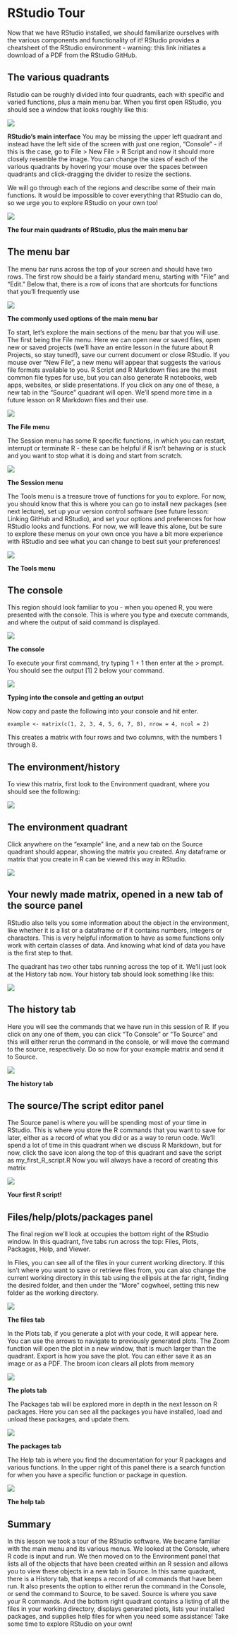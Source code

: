 # RStudio Tour
Now that we have RStudio installed, we should familiarize ourselves with the various components and functionality of it! RStudio provides a cheatsheet of the RStudio environment - warning: this link initiates a download of a PDF from the RStudio GitHub.

## The various quadrants
Rstudio can be roughly divided into four quadrants, each with specific and varied functions, plus a main menu bar. When you first open RStudio, you should see a window that looks roughly like this:

![](https://github.com/WelfareCheck/Data-Science-Foundations-using-R-Specialization/blob/master/1%20The%20Data%20Scientist's%20Toolbox/Week%202:%20R%20and%20RStudio/3%20RStudio%20Tour/RStudio%20Tour%201.png?raw=true)

**RStudio’s main interface**
You may be missing the upper left quadrant and instead have the left side of the screen with just one region, “Console” - if this is the case, go to File > New File > R Script and now it should more closely resemble the image. You can change the sizes of each of the various quadrants by hovering your mouse over the spaces between quadrants and click-dragging the divider to resize the sections.

We will go through each of the regions and describe some of their main functions. It would be impossible to cover everything that RStudio can do, so we urge you to explore RStudio on your own too!

![](https://github.com/WelfareCheck/Data-Science-Foundations-using-R-Specialization/blob/master/1%20The%20Data%20Scientist's%20Toolbox/Week%202:%20R%20and%20RStudio/3%20RStudio%20Tour/RStudio%20Tour%202.png?raw=true)

**The four main quadrants of RStudio, plus the main menu bar**

## The menu bar

The menu bar runs across the top of your screen and should have two rows. The first row should be a fairly standard menu, starting with “File” and “Edit.” Below that, there is a row of icons that are shortcuts for functions that you’ll frequently use

![](https://github.com/WelfareCheck/Data-Science-Foundations-using-R-Specialization/blob/master/1%20The%20Data%20Scientist's%20Toolbox/Week%202:%20R%20and%20RStudio/3%20RStudio%20Tour/RStudio%20Tour%203.png?raw=true)

**The commonly used options of the main menu bar**

To start, let’s explore the main sections of the menu bar that you will use. The first being the File menu. Here we can open new or saved files, open new or saved projects (we’ll have an entire lesson in the future about R Projects, so stay tuned!), save our current document or close RStudio. If you mouse over “New File”, a new menu will appear that suggests the various file formats available to you. R Script and R Markdown files are the most common file types for use, but you can also generate R notebooks, web apps, websites, or slide presentations. If you click on any one of these, a new tab in the “Source” quadrant will open. We’ll spend more time in a future lesson on R Markdown files and their use.

![](https://github.com/WelfareCheck/Data-Science-Foundations-using-R-Specialization/blob/master/1%20The%20Data%20Scientist's%20Toolbox/Week%202:%20R%20and%20RStudio/3%20RStudio%20Tour/RStudio%20Tour%204.png?raw=true)

**The File menu**

The Session menu has some R specific functions, in which you can restart, interrupt or terminate R - these can be helpful if R isn’t behaving or is stuck and you want to stop what it is doing and start from scratch.

![](https://github.com/WelfareCheck/Data-Science-Foundations-using-R-Specialization/blob/master/1%20The%20Data%20Scientist's%20Toolbox/Week%202:%20R%20and%20RStudio/3%20RStudio%20Tour/RStudio%20Tour%205.png?raw=true)

**The Session menu**

The Tools menu is a treasure trove of functions for you to explore. For now, you should know that this is where you can go to install new packages (see next lecture), set up your version control software (see future lesson: Linking GitHub and RStudio), and set your options and preferences for how RStudio looks and functions. For now, we will leave this alone, but be sure to explore these menus on your own once you have a bit more experience with RStudio and see what you can change to best suit your preferences!

![](https://github.com/WelfareCheck/Data-Science-Foundations-using-R-Specialization/blob/master/1%20The%20Data%20Scientist's%20Toolbox/Week%202:%20R%20and%20RStudio/3%20RStudio%20Tour/RStudio%20Tour%206.png?raw=true)

**The Tools menu**

## The console

This region should look familiar to you - when you opened R, you were presented with the console. This is where you type and execute commands, and where the output of said command is displayed.

![](https://github.com/WelfareCheck/Data-Science-Foundations-using-R-Specialization/blob/master/1%20The%20Data%20Scientist's%20Toolbox/Week%202:%20R%20and%20RStudio/3%20RStudio%20Tour/RStudio%20Tour%207.png?raw=true)

**The console**

To execute your first command, try typing 1 + 1 then enter at the > prompt. You should see the output [1] 2 below your command.

![](https://github.com/WelfareCheck/Data-Science-Foundations-using-R-Specialization/blob/master/1%20The%20Data%20Scientist's%20Toolbox/Week%202:%20R%20and%20RStudio/3%20RStudio%20Tour/RStudio%20Tour%208.png?raw=true)

**Typing into the console and getting an output**

Now copy and paste the following into your console and hit enter.

```example <- matrix(c(1, 2, 3, 4, 5, 6, 7, 8), nrow = 4, ncol = 2)```

This creates a matrix with four rows and two columns, with the numbers 1 through 8.

## The environment/history

To view this matrix, first look to the Environment quadrant, where you should see the following:

![](https://github.com/WelfareCheck/Data-Science-Foundations-using-R-Specialization/blob/master/1%20The%20Data%20Scientist's%20Toolbox/Week%202:%20R%20and%20RStudio/3%20RStudio%20Tour/RStudio%20Tour%209.png?raw=true)

## The environment quadrant
Click anywhere on the “example” line, and a new tab on the Source quadrant should appear, showing the matrix you created. Any dataframe or matrix that you create in R can be viewed this way in RStudio.

![](https://github.com/WelfareCheck/Data-Science-Foundations-using-R-Specialization/blob/master/1%20The%20Data%20Scientist's%20Toolbox/Week%202:%20R%20and%20RStudio/3%20RStudio%20Tour/RStudio%20Tour%209b.png?raw=true)

## Your newly made matrix, opened in a new tab of the source panel

RStudio also tells you some information about the object in the environment, like whether it is a list or a dataframe or if it contains numbers, integers or characters. This is very helpful information to have as some functions only work with certain classes of data. And knowing what kind of data you have is the first step to that.

The quadrant has two other tabs running across the top of it. We’ll just look at the History tab now. Your history tab should look something like this:

![](https://github.com/WelfareCheck/Data-Science-Foundations-using-R-Specialization/blob/master/1%20The%20Data%20Scientist's%20Toolbox/Week%202:%20R%20and%20RStudio/3%20RStudio%20Tour/RStudio%20Tour%209c.png?raw=true)

## The history tab

Here you will see the commands that we have run in this session of R. If you click on any one of them, you can click “To Console” or “To Source” and this will either rerun the command in the console, or will move the command to the source, respectively. Do so now for your example matrix and send it to Source.

![](https://github.com/WelfareCheck/Data-Science-Foundations-using-R-Specialization/blob/master/1%20The%20Data%20Scientist's%20Toolbox/Week%202:%20R%20and%20RStudio/3%20RStudio%20Tour/RStudio%20Tour%2010.png?raw=true)

**The history tab**

## The source/The script editor panel

The Source panel is where you will be spending most of your time in RStudio. This is where you store the R commands that you want to save for later, either as a record of what you did or as a way to rerun code. We’ll spend a lot of time in this quadrant when we discuss R Markdown, but for now, click the save icon along the top of this quadrant and save the script as my_first_R_script.R Now you will always have a record of creating this matrix

![](https://github.com/WelfareCheck/Data-Science-Foundations-using-R-Specialization/blob/master/1%20The%20Data%20Scientist's%20Toolbox/Week%202:%20R%20and%20RStudio/3%20RStudio%20Tour/RStudio%20Tour%209d.png?raw=true)

**Your first R script!**

## Files/help/plots/packages panel

The final region we’ll look at occupies the bottom right of the RStudio window. In this quadrant, five tabs run across the top: Files, Plots, Packages, Help, and Viewer.

In Files, you can see all of the files in your current working directory. If this isn’t where you want to save or retrieve files from, you can also change the current working directory in this tab using the ellipsis at the far right, finding the desired folder, and then under the “More” cogwheel, setting this new folder as the working directory.

![](https://github.com/WelfareCheck/Data-Science-Foundations-using-R-Specialization/blob/master/1%20The%20Data%20Scientist's%20Toolbox/Week%202:%20R%20and%20RStudio/3%20RStudio%20Tour/RStudio%20Tour%2011.png?raw=true)

**The files tab**

In the Plots tab, if you generate a plot with your code, it will appear here. You can use the arrows to navigate to previously generated plots. The Zoom function will open the plot in a new window, that is much larger than the quadrant. Export is how you save the plot. You can either save it as an image or as a PDF. The broom icon clears all plots from memory

![](https://github.com/WelfareCheck/Data-Science-Foundations-using-R-Specialization/blob/master/1%20The%20Data%20Scientist's%20Toolbox/Week%202:%20R%20and%20RStudio/3%20RStudio%20Tour/RStudio%20Tour%2012.png?raw=true)

**The plots tab**

The Packages tab will be explored more in depth in the next lesson on R packages. Here you can see all the packages you have installed, load and unload these packages, and update them.

![](https://github.com/WelfareCheck/Data-Science-Foundations-using-R-Specialization/blob/master/1%20The%20Data%20Scientist's%20Toolbox/Week%202:%20R%20and%20RStudio/3%20RStudio%20Tour/RStudio%20Tour%2013.png?raw=true)

**The packages tab**

The Help tab is where you find the documentation for your R packages and various functions. In the upper right of this panel there is a search function for when you have a specific function or package in question.

![](https://github.com/WelfareCheck/Data-Science-Foundations-using-R-Specialization/blob/master/1%20The%20Data%20Scientist's%20Toolbox/Week%202:%20R%20and%20RStudio/3%20RStudio%20Tour/RStudio%20Tour%2014.png?raw=true)

**The help tab**

## Summary

In this lesson we took a tour of the RStudio software. We became familiar with the main menu and its various menus. We looked at the Console, where R code is input and run. We then moved on to the Environment panel that lists all of the objects that have been created within an R session and allows you to view these objects in a new tab in Source. In this same quadrant, there is a History tab, that keeps a record of all commands that have been run. It also presents the option to either rerun the command in the Console, or send the command to Source, to be saved. Source is where you save your R commands. And the bottom right quadrant contains a listing of all the files in your working directory, displays generated plots, lists your installed packages, and supplies help files for when you need some assistance! Take some time to explore RStudio on your own!
